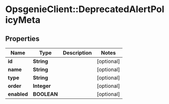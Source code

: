 # OpsgenieClient::DeprecatedAlertPolicyMeta

## Properties
Name | Type | Description | Notes
------------ | ------------- | ------------- | -------------
**id** | **String** |  | [optional] 
**name** | **String** |  | [optional] 
**type** | **String** |  | [optional] 
**order** | **Integer** |  | [optional] 
**enabled** | **BOOLEAN** |  | [optional] 


